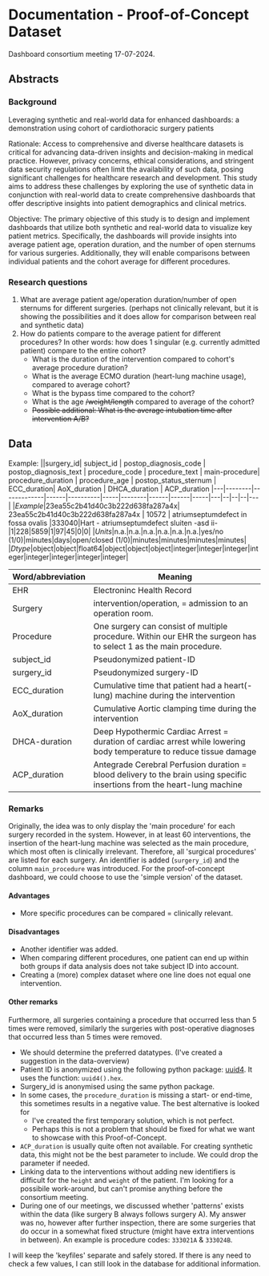 
# Documentation - Proof-of-Concept Dataset

Dashboard consortium meeting 17-07-2024.

## Abstracts

### Background

Leveraging synthetic and real-world data for enhanced dashboards: a demonstration using cohort of cardiothoracic surgery patients 

Rationale: Access to comprehensive and diverse healthcare datasets is critical for advancing data-driven insights and decision-making in medical practice. However, privacy concerns, ethical considerations, and stringent data security regulations often limit the availability of such data, posing significant challenges for healthcare research and development. This study aims to address these challenges by exploring the use of synthetic data in conjunction with real-world data to create comprehensive dashboards that offer descriptive insights into patient demographics and clinical metrics. 

Objective: The primary objective of this study is to design and implement dashboards that utilize both synthetic and real-world data to visualize key patient metrics. Specifically, the dashboards will provide insights into average patient age, operation duration, and the number of open sternums for various surgeries. Additionally, they will enable comparisons between individual patients and the cohort average for different procedures. 

### Research questions

1. What are average patient age/operation duration/number of open sternums for different surgeries. (perhaps not clinically relevant, but it is showing the possibilities and it does allow for comparison between real and synthetic data)
2. How do patients compare to the average patient for different procedures?
In other words: how does 1 singular (e.g. currently admitted patient) compare to the entire cohort?
    - What is the duration of the intervention compared to cohort's average procedure duration?
    - What is the average ECMO duration (heart-lung machine usage), compared to average cohort?
    - What is the bypass time compared to the cohort?
    - What is the age ~~/weight/length~~ compared to average of the cohort?
    - ~~Possible additional: What is the average intubation time after intervention A/B?~~

## Data

Example:
||surgery_id| subject_id   |  postop_diagnosis_code |  postop_diagnosis_text   |         procedure_code      |  procedure_text | main-procedure|  procedure_duration    | procedure_age | postop_status_sternum  | ECC_duration| AoX_duration | DHCA_duration   | ACP_duration
|---|--------|-------------|------|----------|-----|--------|------|------|-----|---|--|--|--|---|
|*Example*|23ea55c2b41d40c3b222d638fa287a4x| 23ea55c2b41d40c3b222d638fa287a4x |  10572  | atriumseptumdefect in fossa ovalis |333040|Hart - atriumseptumdefect sluiten -asd ii-|1|228|5859|1|97|45|0|0|
|*Units*|n.a.|n.a.|n.a.|n.a.|n.a.|n.a.|yes/no (1/0)|minutes|days|open/closed (1/0)|minutes|minutes|minutes|minutes|
|*Dtype*|object|object|float64|object|object|object|integer|integer|integer|integer|integer|integer|integer|integer|

|Word/abbreviation| Meaning|
|---|------|
|EHR|Electroninc Health Record|
|Surgery   | intervention/operation, = admission to an operation room. |
|Procedure      | One surgery can consist of multiple procedure. Within our EHR the surgeon has to select 1 as the main procedure.|
|subject_id| Pseudonymized patient-ID |
|surgery_id| Pseudonymized surgery-ID |
|ECC_duration| Cumulative time that patient had a heart(-lung) machine during the intervention|
|AoX_duration| Cumulative Aortic clamping time during the intervention|
|DHCA-duration| Deep Hypothermic Cardiac Arrest = duration of cardiac arrest while lowering body temperature to reduce tissue damage|
|ACP_duration| Antegrade Cerebral Perfusion duration = blood delivery to the brain using specific insertions from the heart-lung machine|

### Remarks

Originally, the idea was to only display the 'main procedure' for each surgery recorded in the system. However, in at least 60 interventions, the insertion of the heart-lung machine was selected as the main procedure, which most often is clinically irrelevant.
Therefore, all 'surgical procedures' are listed for each surgery. An identifier is added (`surgery_id`) and the column `main_procedure` was introduced.
For the proof-of-concept dashboard, we could choose to use the 'simple version' of the dataset.

#### Advantages

- More specific procedures can be compared = clinically relevant.

#### Disadvantages

- Another identifier was added.
- When comparing different procedures, one patient can end up within both groups if data analysis does not take subject ID into account.
- Creating a (more) complex dataset where one line does not equal one intervention.

#### Other remarks

Furthermore, all surgeries containing a procedure that occurred less than 5 times were removed, similarly the surgeries with post-operative diagnoses that occurred less than 5 times were removed.

- We should determine the preferred datatypes. (I've created a suggestion in the data-overview)
- Patient ID is anonymized using the following python package: [uuid4](https://docs.python.org/3/library/uuid.html#uuid.UUID.hex). It uses the function: `uuid4().hex`.
- Surgery_id is anonymised using the same python package.
- In some cases, the `procedure_duration` is missing a start- or end-time, this sometimes results in a negative value. The best alternative is looked for
    - I've created the first temporary solution, which is not perfect.
    - Perhaps this is not a problem that should be fixed for what we want to showcase with this Proof-of-Concept.
- `ACP_duration` is usually quite often not available. For creating synthetic data, this might not be the best parameter to include. We could drop the parameter if needed.
- Linking data to the interventions without adding new identifiers is difficult for the `height` and `weight` of the patient. I'm looking for a possibile work-around, but can't promise anything before the consortium meeting.
- During one of our meetings, we discussed whether 'patterns' exists within the data (like surgery B always follows surgery A). My answer was no, however after further inspection, there are some surgeries that do occur in a somewhat fixed structure (might have extra interventions in between). An example is procedure codes: `333021A` & `333024B`.

I will keep the 'keyfiles' separate and safely stored. If there is any need to check a few values, I can still look in the database for additional information.
